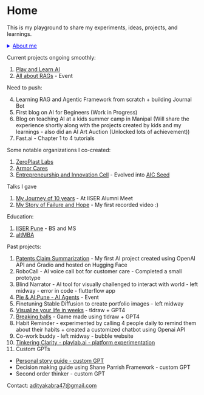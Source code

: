 # Home
This is my playground to share my experiments, ideas, projects, and learnings.

<details>
  <summary style="color:blue; text-decoration:underline; cursor:pointer;">About me</summary>
  <ul>
    <details>
      <summary style="color:blue; text-decoration:underline; cursor:pointer;">Past</summary>
      <ul>
        <li>Research Scientist by training - 5 years of IISER Pune</li>
        <li>Entrepreneur at heart - Started ZeroPlast Labs, Armor Cares, and Entrepreneurship and Innovation Cell</li>
        <li>Builder by profession - I love to build and create projects.</li>
      </ul>
    </details>
    <details>
      <summary style="color:blue; text-decoration:underline; cursor:pointer;">Present</summary>
      <ul>
        <li>Currently, I am deep diving into the AI world (Generative AI - LLMs, Multimodals, etc.; Deep learning and Machine Learning).</li>
        <li>I am learning through online courses, building projects, experimenting with models and developing curated learning materials for kids and teachers.</li>
        <li>I am also working on building a community in Pune of passionate AI Hackers by organizing talks, workshops, and project showcases.</li>
        <li>Also trying to learn how to structure my learning - part of Reinventing Education Cohort.</li>
      </ul>
    </details>
</details>

Current projects ongoing smoothly:
1. [Play and Learn AI](https://aditya-kabra.github.io/PLAI/)
2. [All about RAGs](https://lu.ma/fadg2fpa) - Event

Need to push:

4. Learning RAG and Agentic Framework from scratch + building Journal Bot
5. First blog on AI for Begineers (Work in Progress)
6. Blog on teaching AI at a kids summer camp in Manipal 
(Will share the experience shortly along with the projects created by kids and my learnings - also did an AI Art Auction (Unlocked lots of achievement))
7. Fast.ai - Chapter 1 to 4 tutorials

Some notable organizations I co-created:
1. [ZeroPlast Labs](https://www.zeroplastlabs.com/)
2. [Armor Cares](https://adityakabra47.wixsite.com/armorcare)
3. [Entrepreneurship and Innovation Cell](https://eiciiserpune.wordpress.com/) - Evolved into [AIC Seed](https://seedforstartup.in/)

Talks I gave
1. [My Journey of 10 years](https://www.youtube.com/live/rHtG5lr45Js?si=xI0bNMh399q5q11C&t=4639) - At IISER Alumni Meet
2. [My Story of Failure and Hope](https://vimeo.com/801135649) - My first recorded video :)

Education:
1. [IISER Pune](https://www.iiserpune.ac.in/) - BS and MS
2. [altMBA](https://altmba.com/)

Past projects:
1. [Patents Claim Summarization](https://huggingface.co/spaces/adityakabra/Patent-AI-V1) - My first AI project created using OpenAI API and Gradio and hosted on Hugging Face
2. RoboCall - AI voice call bot for customer care - Completed a small prototype
3. Blind Narrator - AI tool for visually challenged to interact with world - left midway - error in code - flutterflow app
4. [Pie & AI:Pune - AI Agents](https://www.eventbrite.com/e/pie-ai-pune-ai-agents-tickets-938380901537) - Event
5. Finetuning Stable Diffusion to create portfolio images - left midway
6. [Visualize your life in weeks](https://makereal.tldraw.link/6HG6RNGE2zDGpmVaoQazk) - tldraw + GPT4
7. [Breaking balls](https://makereal.tldraw.link/1MQ1eHb4kQ6GNxf-Wme2m) - Game made using tldraw + GPT4
8. Habit Reminder - experimented by calling 4 people daily to remind them about their habits + created a customized chatbot using Openai API
9. Co-work buddy - left midway - bubble website
10. [Tinkering Clarity - playlab.ai - platform experimentation](https://www.playlab.ai/project/clxwuiycx02tgwqqw9o1izmru) 
11.  Custom GPTs
- [Personal story guide - custom GPT](https://chatgpt.com/g/g-MjgP22oNZ-personal-story-guide)
- Decision making guide using Shane Parrish Framework - custom GPT
- Second order thinker - custom GPT

Contact: adityakabra47@gmail.com
